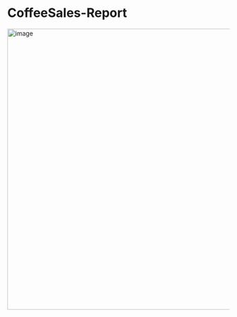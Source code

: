 # CoffeeSales-Report
<img width="1513" height="638" alt="image" src="https://github.com/user-attachments/assets/4872ba83-f609-4a8d-961d-956af4f6a53b" />

